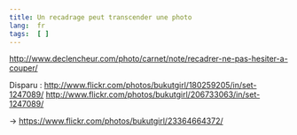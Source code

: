 ```yaml
---
title: Un recadrage peut transcender une photo
lang:  fr
tags:  [ ]
---
```



http://www.declencheur.com/photo/carnet/note/recadrer-ne-pas-hesiter-a-couper/

Disparu :
http://www.flickr.com/photos/bukutgirl/180259205/in/set-1247089/
http://www.flickr.com/photos/bukutgirl/206733063/in/set-1247089/

-> https://www.flickr.com/photos/bukutgirl/23364664372/